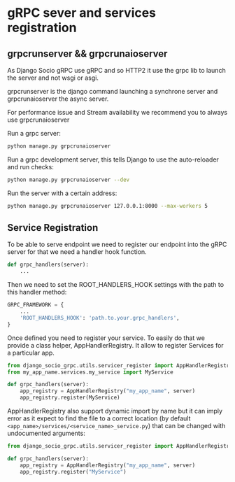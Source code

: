 # gRPC sever and services registration


## grpcrunserver && grpcrunaioserver

As Django Socio gRPC use gRPC and so HTTP2 it use the grpc lib to launch the server and not wsgi or asgi.

grpcrunserver is the django command launching a synchrone server and grpcrunaioserver the async server.

For performance issue and Stream availability we recommend you to always use grpcrunaioserver

Run a grpc server:

```bash
python manage.py grpcrunaioserver
```

Run a grpc development server, this tells Django to use the auto-reloader and run checks:

```bash
python manage.py grpcrunaioserver --dev
```

Run the server with a certain address:

```bash
python manage.py grpcrunaioserver 127.0.0.1:8000 --max-workers 5
```

## Service Registration

To be able to serve endpoint we need to register our endpoint into the gRPC server for that we need a handler hook function.

```python
def grpc_handlers(server):
    ...
```

Then we need to set the ROOT_HANDLERS_HOOK settings with the path to this handler method:

```python
GRPC_FRAMEWORK = {
    ...
    'ROOT_HANDLERS_HOOK': 'path.to.your.grpc_handlers',
}
```

Once defined you need to register your service. To easily do that we provide a class helper, AppHandlerRegistry. It allow to register Services for a particular app.


```python
from django_socio_grpc.utils.servicer_register import AppHandlerRegistry
from my_app_name.services.my_service import MyService

def grpc_handlers(server):
    app_registry = AppHandlerRegistry("my_app_name", server)
    app_registry.register(MyService)
```


AppHandlerRegistry also support dynamic import by name but it can imply error as it expect to find the file to a correct location (by default `<app_name>/services/<service_name>_service.py`) that can be changed with undocumented arguments:

```python
from django_socio_grpc.utils.servicer_register import AppHandlerRegistry

def grpc_handlers(server):
    app_registry = AppHandlerRegistry("my_app_name", server)
    app_registry.register("MyService")
```
